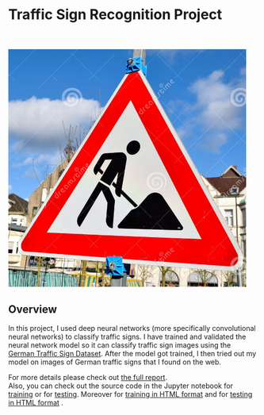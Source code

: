 # Traffic Sign Recognition Project

<br> <br>
<img src="German_Traffic_Signs_from_Web/25.jpg" width="480" alt="Combined Image" />

Overview
---
In this project, I used deep neural networks (more specifically convolutional neural networks) to classify traffic signs. I have trained and validated the neural network model so it can classify traffic sign images using the [German Traffic Sign Dataset](http://benchmark.ini.rub.de/?section=gtsrb&subsection=dataset). After the model got trained, I then tried out my model on images of German traffic signs that I found on the web.

For more details please check out [the full report](https://github.com/wafarag/Traffic-Sign-Classifier/blob/master/P2%20Traffic%20Sign%20Project%20Report%20ver%202.0.pdf). <br> 
Also, you can check out the source code in the Jupyter notebook for [training](https://github.com/wafarag/Traffic-Sign-Classifier/blob/master/Traffic_Sign_Classifier_Training%2Bver%2B2.0.ipynb) or for [testing](https://github.com/wafarag/Traffic-Sign-Classifier/blob/master/Traffic_Sign_Classifier_Tester%2Bver%2B1.0.ipynb). Moreover for [training in HTML format](https://github.com/wafarag/Traffic-Sign-Classifier/blob/master/Traffic_Sign_Classifier_Training%2Bver%2B2.0.html) and for [testing in HTML format](https://github.com/wafarag/Traffic-Sign-Classifier/blob/master/Traffic_Sign_Classifier_Tester%2Bver%2B2.0.html) .
